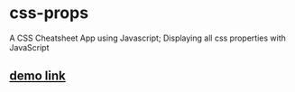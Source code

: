 # css-props
A CSS Cheatsheet App using Javascript; Displaying all css properties with JavaScript

## [demo link](http://coordinated-doctor.surge.sh/)
